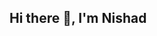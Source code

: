 ## Hi there 👋, I'm Nishad

<!--
DevOps | AI Enthusiast | Solutions Architect-in-Progress  
From Business Analysis | AI-Powered DevOps Architecture  
Open Source Advocate | Lifelong Learner

## Tools & Technologies

- **DevOps & Cloud:** AWS | Docker | Kubernetes | Terraform | GitHub Actions | Jenkins  
- **AI/ML:** Python | scikit-learn | MLflow | Hugging Face | LangChain  
- **Monitoring & Observability:** Prometheus | Grafana | ELK Stack  
- **Infrastructure as Code (IaC):** Terraform | Pulumi | Ansible  
- **Languages:** Python | Bash | YAML | Markdown  
- **Other Tools:** Linux | Git | VS Code | Notion | Jupyter  

---

## What I’m Working On

- Building a [GenAI-powered DevOps process management](#) (WIP)
- Experimenting with MLOps pipelines using open-source tools
- Learning more about cloud-native observability and SRE practices

---
